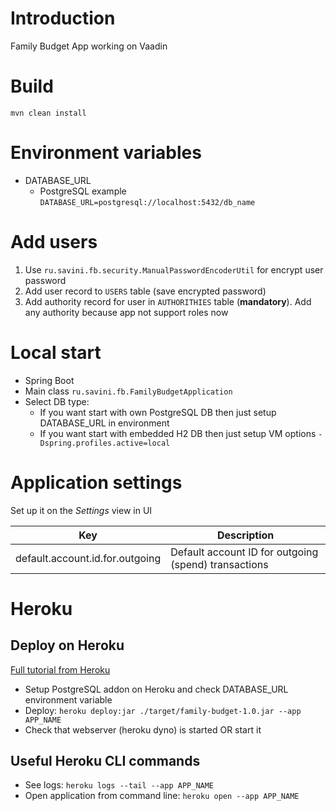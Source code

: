 # Introduction
Family Budget App working on Vaadin

# Build
`mvn clean install`

# Environment variables
* DATABASE_URL 
  * PostgreSQL example `DATABASE_URL=postgresql://localhost:5432/db_name`

# Add users
1. Use `ru.savini.fb.security.ManualPasswordEncoderUtil` for encrypt user password
2. Add user record to `USERS` table (save encrypted password)
3. Add authority record for user in `AUTHORITHIES` table (**mandatory**). Add any authority because app not support roles now

# Local start
* Spring Boot
* Main class `ru.savini.fb.FamilyBudgetApplication`
* Select DB type:
  * If you want start with own PostgreSQL DB then just setup DATABASE_URL in environment
  * If you want start with embedded H2 DB then just setup VM options `-Dspring.profiles.active=local`

# Application settings
Set up it on the _Settings_ view in UI  

| Key                             | Description                                          |
| ------------------------------- | ---------------------------------------------------- |
| default.account.id.for.outgoing | Default account ID for outgoing (spend) transactions |

# Heroku
## Deploy on Heroku
[Full tutorial from Heroku](https://vaadin.com/learn/tutorials/cloud-deployment/heroku)
* Setup PostgreSQL addon on Heroku and check DATABASE_URL environment variable
* Deploy: `heroku deploy:jar ./target/family-budget-1.0.jar --app APP_NAME`  
* Check that webserver (heroku dyno) is started OR start it
## Useful Heroku CLI commands
* See logs: `heroku logs --tail --app APP_NAME`  
* Open application from command line: `heroku open --app APP_NAME`  
